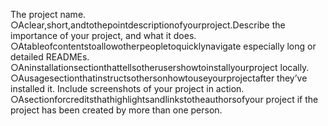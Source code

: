 The project name.
○Aclear,short,andtothepointdescriptionofyourproject.Describe
the importance of your project, and what it does.
○Atableofcontentstoallowotherpeopletoquicklynavigate
especially long or detailed READMEs.
○Aninstallationsectionthattellsotherusershowtoinstallyourproject
locally.
○Ausagesectionthatinstructsothersonhowtouseyourprojectafter
they’ve installed it. Include screenshots of your project in action.
○Asectionforcreditsthathighlightsandlinkstotheauthorsofyour
project if the project has been created by more than one person.
